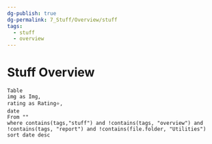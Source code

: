 ```yaml
---
dg-publish: true
dg-permalink: 7_Stuff/Overview/stuff
tags:
  - stuff
  - overview
---
```

# Stuff Overview
```dataview
Table 
img as Img,
rating as Rating⭐,
date
From ""
where contains(tags,"stuff") and !contains(tags, "overview") and !contains(tags, "report") and !contains(file.folder, "Utilities")
sort date desc
```


